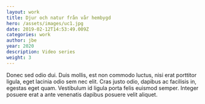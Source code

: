 ```yaml
---
layout: work
title: Djur och natur från vår hembygd
hero: /assets/images/uc1.jpg
date: 2019-02-12T14:53:49.009Z
categories: work
author: jbe
year: 2020
description: Video series
weight: 3
---
```


Donec sed odio dui. Duis mollis, est non commodo luctus, nisi erat porttitor ligula, eget lacinia odio sem nec elit. Cras justo odio, dapibus ac facilisis in, egestas eget quam. Vestibulum id ligula porta felis euismod semper. Integer posuere erat a ante venenatis dapibus posuere velit aliquet.
